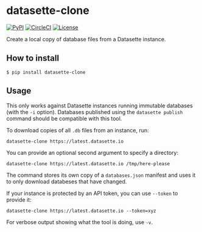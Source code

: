 # datasette-clone

[![PyPI](https://img.shields.io/pypi/v/datasette-clone.svg)](https://pypi.org/project/datasette-clone/)
[![CircleCI](https://circleci.com/gh/simonw/datasette-clone.svg?style=svg)](https://circleci.com/gh/simonw/datasette-clone)
[![License](https://img.shields.io/badge/license-Apache%202.0-blue.svg)](https://github.com/simonw/datasette-clone/blob/master/LICENSE)

Create a local copy of database files from a Datasette instance.

## How to install

    $ pip install datasette-clone

## Usage

This only works against Datasette instances running immutable databases (with the `-i` option). Databases published using the `datasette publish` command should be compatible with this tool.

To download copies of all `.db` files from an instance, run:

    datasette-clone https://latest.datasette.io

You can provide an optional second argument to specify a directory:

    datasette-clone https://latest.datasette.io /tmp/here-please

The command stores its own copy of a `databases.json` manifest and uses it to only download databeses that have changed.

If your instance is protected by an API token, you can use `--token` to provide it:

    datasette-clone https://latest.datasette.io --token=xyz

For verbose output showing what the tool is doing, use `-v`.
